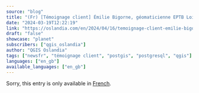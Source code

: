 ```yaml
---
source: "blog"
title: "(Fr) [Témoignage client] Émilie Bigorne, géomaticienne EPTB Loire"
date: "2024-03-19T12:22:19"
link: "https://oslandia.com/en/2024/04/16/temoignage-client-emilie-bigorne-geomaticienne-eptb-loire/"
draft: "false"
showcase: "planet"
subscribers: ["qgis_oslandia"]
author: "QGIS Oslandia"
tags: ["newsfr", "témoignage client", "postgis", "postgresql", "qgis"]
languages: ["en_gb"]
available_languages: ["en_gb"]
---
```


<p class="qtranxs-available-languages-message qtranxs-available-languages-message-en">Sorry, this entry is only available in <a class="qtranxs-available-language-link qtranxs-available-language-link-fr" href="http://oslandia.com/fr/tag/qgis-en/feed/atom/" title="Fr">French</a>.</p>
